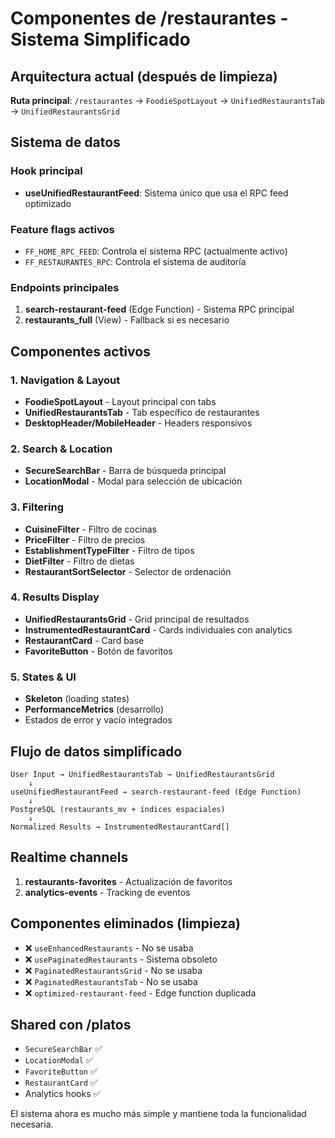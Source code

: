 
# Componentes de /restaurantes - Sistema Simplificado

## Arquitectura actual (después de limpieza)

**Ruta principal**: `/restaurantes` → `FoodieSpotLayout` → `UnifiedRestaurantsTab` → `UnifiedRestaurantsGrid`

## Sistema de datos

### Hook principal
- **useUnifiedRestaurantFeed**: Sistema único que usa el RPC feed optimizado

### Feature flags activos
- `FF_HOME_RPC_FEED`: Controla el sistema RPC (actualmente activo)
- `FF_RESTAURANTES_RPC`: Controla el sistema de auditoría

### Endpoints principales
1. **search-restaurant-feed** (Edge Function) - Sistema RPC principal
2. **restaurants_full** (View) - Fallback si es necesario

## Componentes activos

### 1. **Navigation & Layout**
- **FoodieSpotLayout** - Layout principal con tabs
- **UnifiedRestaurantsTab** - Tab específico de restaurantes
- **DesktopHeader/MobileHeader** - Headers responsivos

### 2. **Search & Location**  
- **SecureSearchBar** - Barra de búsqueda principal
- **LocationModal** - Modal para selección de ubicación

### 3. **Filtering**
- **CuisineFilter** - Filtro de cocinas
- **PriceFilter** - Filtro de precios  
- **EstablishmentTypeFilter** - Filtro de tipos
- **DietFilter** - Filtro de dietas
- **RestaurantSortSelector** - Selector de ordenación

### 4. **Results Display**
- **UnifiedRestaurantsGrid** - Grid principal de resultados
- **InstrumentedRestaurantCard** - Cards individuales con analytics
- **RestaurantCard** - Card base
- **FavoriteButton** - Botón de favoritos

### 5. **States & UI**
- **Skeleton** (loading states)
- **PerformanceMetrics** (desarrollo)
- Estados de error y vacío integrados

## Flujo de datos simplificado

```
User Input → UnifiedRestaurantsTab → UnifiedRestaurantsGrid
    ↓
useUnifiedRestaurantFeed → search-restaurant-feed (Edge Function)
    ↓
PostgreSQL (restaurants_mv + índices espaciales)
    ↓
Normalized Results → InstrumentedRestaurantCard[]
```

## Realtime channels
1. **restaurants-favorites** - Actualización de favoritos
2. **analytics-events** - Tracking de eventos

## Componentes eliminados (limpieza)
- ❌ `useEnhancedRestaurants` - No se usaba
- ❌ `usePaginatedRestaurants` - Sistema obsoleto  
- ❌ `PaginatedRestaurantsGrid` - No se usaba
- ❌ `PaginatedRestaurantsTab` - No se usaba
- ❌ `optimized-restaurant-feed` - Edge function duplicada

## Shared con /platos
- `SecureSearchBar` ✅
- `LocationModal` ✅
- `FavoriteButton` ✅
- `RestaurantCard` ✅
- Analytics hooks ✅

El sistema ahora es mucho más simple y mantiene toda la funcionalidad necesaria.
